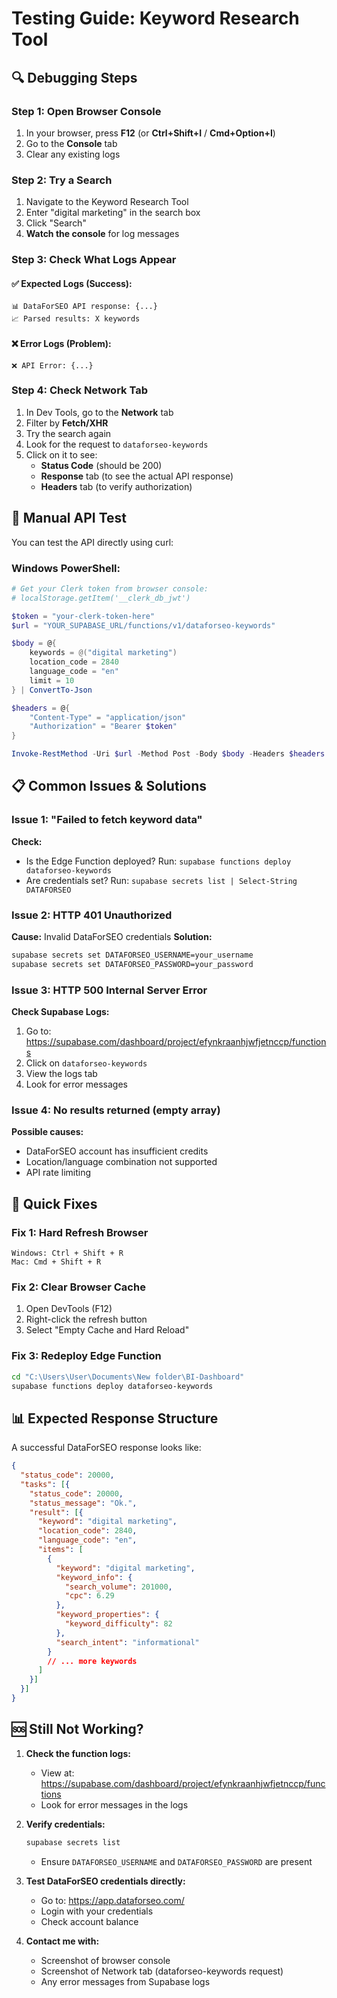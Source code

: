 # Testing Guide: Keyword Research Tool

## 🔍 Debugging Steps

### Step 1: Open Browser Console
1. In your browser, press **F12** (or **Ctrl+Shift+I** / **Cmd+Option+I**)
2. Go to the **Console** tab
3. Clear any existing logs

### Step 2: Try a Search
1. Navigate to the Keyword Research Tool
2. Enter "digital marketing" in the search box
3. Click "Search"
4. **Watch the console** for log messages

### Step 3: Check What Logs Appear

#### ✅ Expected Logs (Success):
```
📊 DataForSEO API response: {...}
📈 Parsed results: X keywords
```

#### ❌ Error Logs (Problem):
```
❌ API Error: {...}
```

### Step 4: Check Network Tab
1. In Dev Tools, go to the **Network** tab
2. Filter by **Fetch/XHR**
3. Try the search again
4. Look for the request to `dataforseo-keywords`
5. Click on it to see:
   - **Status Code** (should be 200)
   - **Response** tab (to see the actual API response)
   - **Headers** tab (to verify authorization)

## 🧪 Manual API Test

You can test the API directly using curl:

### Windows PowerShell:
```powershell
# Get your Clerk token from browser console:
# localStorage.getItem('__clerk_db_jwt')

$token = "your-clerk-token-here"
$url = "YOUR_SUPABASE_URL/functions/v1/dataforseo-keywords"

$body = @{
    keywords = @("digital marketing")
    location_code = 2840
    language_code = "en"
    limit = 10
} | ConvertTo-Json

$headers = @{
    "Content-Type" = "application/json"
    "Authorization" = "Bearer $token"
}

Invoke-RestMethod -Uri $url -Method Post -Body $body -Headers $headers
```

## 📋 Common Issues & Solutions

### Issue 1: "Failed to fetch keyword data"
**Check:**
- Is the Edge Function deployed? Run: `supabase functions deploy dataforseo-keywords`
- Are credentials set? Run: `supabase secrets list | Select-String DATAFORSEO`

### Issue 2: HTTP 401 Unauthorized
**Cause:** Invalid DataForSEO credentials
**Solution:**
```bash
supabase secrets set DATAFORSEO_USERNAME=your_username
supabase secrets set DATAFORSEO_PASSWORD=your_password
```

### Issue 3: HTTP 500 Internal Server Error
**Check Supabase Logs:**
1. Go to: https://supabase.com/dashboard/project/efynkraanhjwfjetnccp/functions
2. Click on `dataforseo-keywords`
3. View the logs tab
4. Look for error messages

### Issue 4: No results returned (empty array)
**Possible causes:**
- DataForSEO account has insufficient credits
- Location/language combination not supported
- API rate limiting

## 🔧 Quick Fixes

### Fix 1: Hard Refresh Browser
```
Windows: Ctrl + Shift + R
Mac: Cmd + Shift + R
```

### Fix 2: Clear Browser Cache
1. Open DevTools (F12)
2. Right-click the refresh button
3. Select "Empty Cache and Hard Reload"

### Fix 3: Redeploy Edge Function
```bash
cd "C:\Users\User\Documents\New folder\BI-Dashboard"
supabase functions deploy dataforseo-keywords
```

## 📊 Expected Response Structure

A successful DataForSEO response looks like:
```json
{
  "status_code": 20000,
  "tasks": [{
    "status_code": 20000,
    "status_message": "Ok.",
    "result": [{
      "keyword": "digital marketing",
      "location_code": 2840,
      "language_code": "en",
      "items": [
        {
          "keyword": "digital marketing",
          "keyword_info": {
            "search_volume": 201000,
            "cpc": 6.29
          },
          "keyword_properties": {
            "keyword_difficulty": 82
          },
          "search_intent": "informational"
        }
        // ... more keywords
      ]
    }]
  }]
}
```

## 🆘 Still Not Working?

1. **Check the function logs:**
   - View at: https://supabase.com/dashboard/project/efynkraanhjwfjetnccp/functions
   - Look for error messages in the logs

2. **Verify credentials:**
   ```bash
   supabase secrets list
   ```
   - Ensure `DATAFORSEO_USERNAME` and `DATAFORSEO_PASSWORD` are present

3. **Test DataForSEO credentials directly:**
   - Go to: https://app.dataforseo.com/
   - Login with your credentials
   - Check account balance

4. **Contact me with:**
   - Screenshot of browser console
   - Screenshot of Network tab (dataforseo-keywords request)
   - Any error messages from Supabase logs
